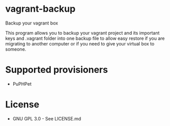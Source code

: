# vagrant-backup
Backup your vagrant box

This program allows you to backup your vagrant project and its important keys and .vagrant folder into one backup file to allow easy restore if you are migrating to another computer or if you need to give your virtual box to someone.


# Supported provisioners

* PuPHPet

# License

* GNU GPL 3.0 - See LICENSE.md
